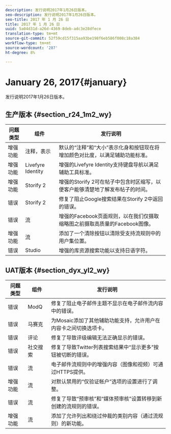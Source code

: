 ```yaml
---
description: 发行说明2017年1月26日版本。
seo-description: 发行说明2017年1月26日版本。
seo-title: 2017 年 1 月 26 日
title: 2017 年 1 月 26 日
uuid: 5a04d31d-a26d-4369-8deb-adc3e28dfece
translation-type: tm+mt
source-git-commit: 52f59cd15f315aa93be198f6eb586f008c18a384
workflow-type: tm+mt
source-wordcount: '287'
ht-degree: 8%

---
```



# January 26, 2017{#january}

发行说明2017年1月26日版本。

## 生产版本 {#section_r24_1m2_wy}

| 问题类型 | 组件 | 发行说明 |
|--- |--- |--- |
| 增强功能 | 注释，表示 | 默认的“注释”和“大小”表示化身和按钮现在将增加颜色对比度，以满足辅助功能标准。 |
| 增强功能 | Livefyre Identity | 增强的Livefyre Identity支持键盘导航以满足辅助工具标准。 |
| 增强功能 | Storify 2 | 增强的Storify 2可在帖子中包含时区缩写，以便客户能够清楚地了解发布帖子的时间。 |
| 错误 | Storify 2 | 修复了阻止Google搜索结果在Storify 2中返回的错误。 |
| 错误 | 流 | 增强的Facebook页面规则，以在我们仅摄取缩略图之前摄取高质量的Facebook图像。 |
| 增强功能 | 流 | 添加了一个清除按钮以清除受支持流规则中的用户集位置。 |
| 错误 | Studio | 增强的库资源搜索功能以支持日语字符。 |


## UAT版本 {#section_dyx_yl2_wy}

| 问题类型 | 组件 | 发行说明 |
|--- |--- |--- |
| 错误 | ModQ | 修复了阻止电子邮件主题不显示在电子邮件流内容中的错误。 |
| 错误 | 马赛克 | 为Mosaic添加了其他辅助功能支持，允许用户在内容卡之间切换选项卡。 |
| 错误 | 评论 | 修复了导致评级编辑无法正确显示的错误。 |
| 错误 | 社交搜索 | 修复了导致Twitter列表搜索结果中“显示更多”按钮被切断的错误。 |
| 错误 | 流 | 电子邮件流规则中的增强内容（图像和视频）可通过HTTPS提供。 |
| 增强功能 | 流 | 对默认禁用的“仅验证帐户”选项的设置进行了调整。 |
| 错误 | 流 | 修复了导致“预审核”和“媒体预审核”设置转移到新创建的流规则的错误。 |
| 增强功能 | 流 | 添加了允许列出和绕过仲裁的类别内容（通过流规则）的新功能。 |

